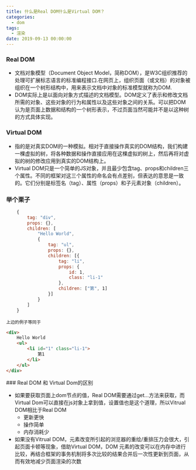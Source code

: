 ```yaml
---
title: 什么是Real DOM什么是Virtual DOM？
categories:
  - dom
tags:
  - 渲染
date: 2019-09-13 00:00:00
---
```


### Real DOM

- 文档对象模型（Document Object Model，简称DOM），是W3C组织推荐的处理可扩展标志语言的标准编程接口.在网页上，组织页面（或文档）的对象被组织在一个树形结构中，用来表示文档中对象的标准模型就称为DOM.
- DOM实际上是以面向对象方式描述的文档模型。DOM定义了表示和修改文档所需的对象、这些对象的行为和属性以及这些对象之间的关系。可以把DOM认为是页面上数据和结构的一个树形表示，不过页面当然可能并不是以这种树的方式具体实现。

### Virtual DOM

- 指的是对真实DOM的一种模拟。相对于直接操作真实的DOM结构，我们构建一棵虚拟的树，将各种数据和操作直接应用在这棵虚拟的树上，然后再将对虚拟的树的修改应用到真实的DOM结构上。
- Virtual DOM只是一个简单的JS对象，并且最少包含tag、props和children三个属性。不同的框架对这三个属性的命名会有点差别，但表达的意思是一致的。它们分别是标签名（tag）、属性（props）和子元素对象（children）。

### 举个栗子

```javascript
    {
        tag: "div",
        props: {},
        children: [
            "Hello World", 
            {
                tag: "ul",
                props: {},
                children: [{
                    tag: "li",
                    props: {
                        id: 1,
                        class: "li-1"
                    },
                    children: ["第", 1]
                }]
            }
        ]
    }
```
`上边的例子等同于`
```html
<div>
    Hello World
    <ul>
        <li id="1" class="li-1">
            第1
        </li>
    </ul>
</div>
```

### Real DOM 和 Virtual Dom的区别

- 如果要获取页面上dom节点的值，Real DOM需要通过get…方法来获取，而Virtual Dom可以直接在js对象上拿到值，设置值也是这个道理，所以Vitrual DOM相比于Real DOM
    - 更新更快
    - 操作简单
    - 内存消耗少
- 如果没有Vitrual DOM，元素改变所引起的浏览器的重绘/重排压力会很大，引起页面卡顿等现象，借助Virtual DOM，DOM 元素的改变可以在内存中进行比较，再结合框架的事务机制将多次比较的结果合并后一次性更新到页面，从而有效地减少页面渲染的次数
